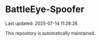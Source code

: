 # BattleEye-Spoofer

Last updated: 2025-07-14 11:28:26

This repository is automatically maintained.

